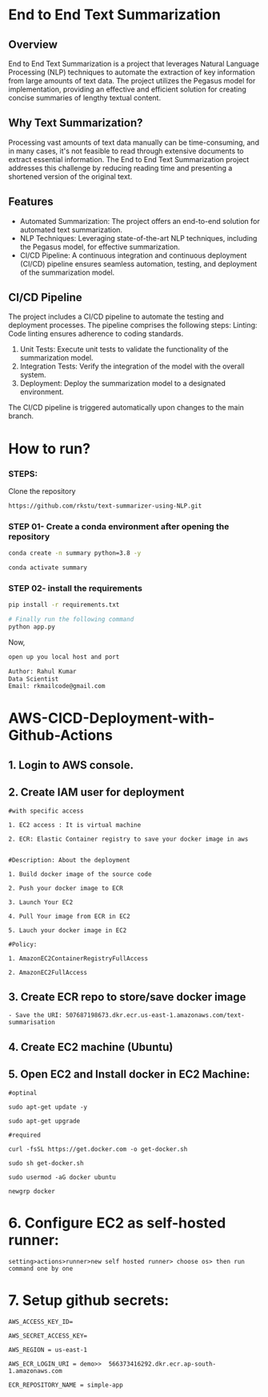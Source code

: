 # End to End Text Summarization

## Overview
End to End Text Summarization is a project that leverages Natural Language Processing (NLP) techniques to automate the extraction of key information from large amounts of text data. The project utilizes the Pegasus model for implementation, providing an effective and efficient solution for creating concise summaries of lengthy textual content.

## Why Text Summarization?

Processing vast amounts of text data manually can be time-consuming, and in many cases, it's not feasible to read through extensive documents to extract essential information. The End to End Text Summarization project addresses this challenge by reducing reading time and presenting a shortened version of the original text.

## Features
- Automated Summarization: The project offers an end-to-end solution for automated text summarization.
- NLP Techniques: Leveraging state-of-the-art NLP techniques, including the Pegasus model, for effective summarization.
- CI/CD Pipeline: A continuous integration and continuous deployment (CI/CD) pipeline ensures seamless automation, testing, and deployment of the summarization model.

## CI/CD Pipeline
The project includes a CI/CD pipeline to automate the testing and deployment processes. The pipeline comprises the following steps:
Linting: Code linting ensures adherence to coding standards.
1. Unit Tests: Execute unit tests to validate the functionality of the summarization model.
2. Integration Tests: Verify the integration of the model with the overall system.
3. Deployment: Deploy the summarization model to a designated environment.

The CI/CD pipeline is triggered automatically upon changes to the main branch.


# How to run?
### STEPS:

Clone the repository

```bash
https://github.com/rkstu/text-summarizer-using-NLP.git
```
### STEP 01- Create a conda environment after opening the repository

```bash
conda create -n summary python=3.8 -y
```

```bash
conda activate summary
```


### STEP 02- install the requirements
```bash
pip install -r requirements.txt
```


```bash
# Finally run the following command
python app.py
```

Now,
```bash
open up you local host and port
```


```bash
Author: Rahul Kumar
Data Scientist
Email: rkmailcode@gmail.com

```



# AWS-CICD-Deployment-with-Github-Actions

## 1. Login to AWS console.

## 2. Create IAM user for deployment

	#with specific access

	1. EC2 access : It is virtual machine

	2. ECR: Elastic Container registry to save your docker image in aws


	#Description: About the deployment

	1. Build docker image of the source code

	2. Push your docker image to ECR

	3. Launch Your EC2 

	4. Pull Your image from ECR in EC2

	5. Lauch your docker image in EC2

	#Policy:

	1. AmazonEC2ContainerRegistryFullAccess

	2. AmazonEC2FullAccess

	
## 3. Create ECR repo to store/save docker image
    - Save the URI: 507687198673.dkr.ecr.us-east-1.amazonaws.com/text-summarisation

	
## 4. Create EC2 machine (Ubuntu) 

## 5. Open EC2 and Install docker in EC2 Machine:
	
	
	#optinal

	sudo apt-get update -y

	sudo apt-get upgrade
	
	#required

	curl -fsSL https://get.docker.com -o get-docker.sh

	sudo sh get-docker.sh

	sudo usermod -aG docker ubuntu

	newgrp docker
	
# 6. Configure EC2 as self-hosted runner:
    setting>actions>runner>new self hosted runner> choose os> then run command one by one


# 7. Setup github secrets:

    AWS_ACCESS_KEY_ID=

    AWS_SECRET_ACCESS_KEY=

    AWS_REGION = us-east-1

    AWS_ECR_LOGIN_URI = demo>>  566373416292.dkr.ecr.ap-south-1.amazonaws.com

    ECR_REPOSITORY_NAME = simple-app